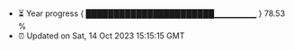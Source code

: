 - ⏳ Year progress { ███████████████████████▁▁▁▁▁▁▁ } 78.53 %
- ⏰ Updated on Sat, 14 Oct 2023 15:15:15 GMT

